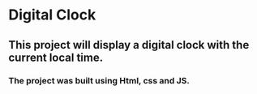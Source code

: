 #  Digital Clock 
##  This project will display a digital clock with the current local time.
###  The project was built using Html, css and JS.
